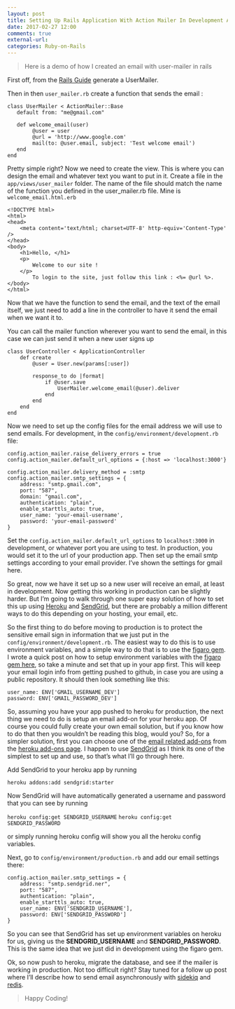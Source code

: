 ```yaml
---
layout: post
title: Setting Up Rails Application With Action Mailer In Development And Sendgrid In Production Using Heroku
date: 2017-02-27 12:00
comments: true
external-url: 
categories: Ruby-on-Rails
---
```

>Here is a demo of how I created an email with user-mailer in rails

First off, from the [Rails Guide](http://guides.rubyonrails.org/action_mailer_basics.html) generate a UserMailer.

Then in then `user_mailer.rb` create a function that sends the email :

```
class UserMailer < ActionMailer::Base
   default from: "me@gmail.com" 

   def welcome_email(user)
        @user = user
        @url = 'http://www.google.com'
        mail(to: @user.email, subject: 'Test welcome email')
   end
end
```

Pretty simple right?  Now we need to create the view.  This is where you can design the email and whatever text you want to put in it. Create a file in the `app/views/user_mailer` folder.  The name of the file should match the name of the function you defined in the user_mailer.rb file.  Mine is `welcome_email.html.erb`

```
<!DOCTYPE html>
<html>
<head>
    <meta content='text/html; charset=UTF-8' http-equiv='Content-Type' />
</head>
<body>
    <h1>Hello, </h1>
    <p>
        Welcome to our site !
    </p>
        To login to the site, just follow this link : <%= @url %>.
</body>
</html>
```

Now that we have the function to send the email, and the text of the email itself,  we just need to add a line in the controller to have it send the email when we want it to.

You can call the mailer function wherever you want to send the email, in this case we can just send it when a new user signs up

```
class UserController < ApplicationController
    def create
        @user = User.new(params[:user])

        response_to do |format|
            if @user.save
                UserMailer.welcome_email(@user).deliver
            end
        end
    end
end
```

Now we need to set up the config files for the email address we will use to send emails. For development, in the `config/environment/development.rb` file:

```
config.action_mailer.raise_delivery_errors = true
config.action_mailer.default_url_options = {:host => 'localhost:3000'}

config.action_mailer.delivery_method = :smtp
config.action_mailer.smtp_settings = {
    address: "smtp.gmail.com",
    port: "587",
    domain: "gmail.com",
    authentication: "plain",
    enable_starttls_auto: true,
    user_name: 'your-email-username',
    password: 'your-email-password'
}
```

Set the `config.action_mailer.default_url_options` to `localhost:3000` in development, or whatever port you are using to test.  In production, you would set it to the url of your production app.  Then set up the email smtp settings according to your email provider.  I’ve shown the settings for gmail here.

So great, now we have it set up so a new user will receive an email, at least in development.  Now getting this working in production can be slightly harder.  But I’m going to walk through one super easy solution of how to set this up using [Heroku](https://www.heroku.com/) and [SendGrid](http://sendgrid.com/), but there are probably a million different ways to do this depending on your hosting, your email, etc.

So the first thing to do before moving to production is to protect the sensitive email sign in information that we just put in the `config/environment/development.rb`.  The easiest way to do this is to use environment variables, and a simple way to do that is to use the [figaro gem](https://github.com/laserlemon/figaro).  I wrote a quick post on how to setup environment variables with the [figaro gem here](https://howilearnedrails.wordpress.com/2013/08/05/environment-variables-with-the-figaro-gem/), so take a minute and set that up in your app first.  This will keep your email login info from getting pushed to github, in case you are using a public repository.  It should then look something like this:


```
user_name: ENV['GMAIL_USERNAME_DEV']
password: ENV['GMAIL_PASSWORD_DEV']
```

So, assuming you have your app pushed to heroku for production, the next thing we need to do is setup an email add-on for your heroku app.  Of course you could fully create your own email solution, but if you know how to do that then you wouldn’t be reading this blog, would you? So, for a simpler solution, first you can choose one of the [email related add-ons](https://addons.heroku.com/#email-sms) from the [heroku add-ons page](https://addons.heroku.com/).  I happen to use [SendGrid](https://addons.heroku.com/sendgrid) as I think its one of the simplest to set up and use, so that’s what I’ll go through here.

Add SendGrid to your heroku app by running

`heroku addons:add sendgrid:starter`

Now SendGrid will have automatically generated a username and password that you can see by running

`heroku config:get SENDGRID_USERNAME`
`heroku config:get SENDGRID_PASSWORD`

or simply running heroku config will show you all the heroku config variables.

Next, go to `config/environment/production.rb` and add our email settings there:


```
config.action_mailer.smtp_settings = {
    address: "smtp.sendgrid.ner",
    port: "587",
    authentication: "plain",
    enable_starttls_auto: true,
    user_name: ENV['SENDGRID_USERNAME'],
    password: ENV['SENDGRID_PASSWORD']
}
```

So you can see that SendGrid has set up environment variables on heroku for us, giving us the **SENDGRID_USERNAME** and **SENDGRID_PASSWORD**.  This is the same idea that we just did in development using the figaro gem.

Ok, so now push to heroku, migrate the database, and see if the mailer is working in production.  Not too difficult right?  Stay tuned for a follow up post where I’ll describe how to send email asynchronously with [sidekiq](http://sidekiq.org/) and [redis](http://redis.io/).

>Happy Coding!